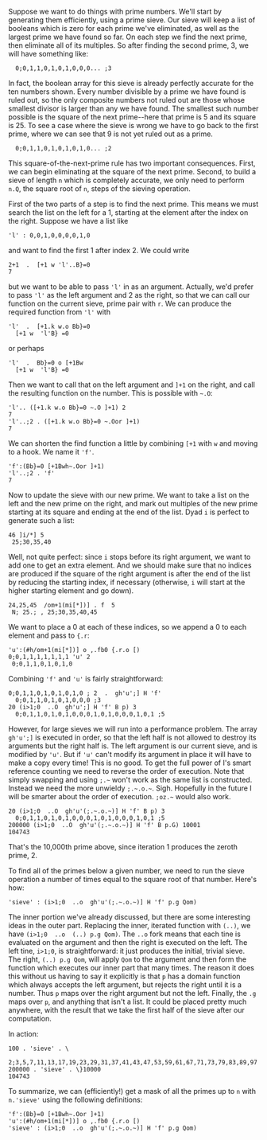 Suppose we want to do things with prime numbers. We'll start by
generating them efficiently, using a prime sieve. Our sieve will keep a
list of booleans which is zero for each prime we've eliminated, as well
as the largest prime we have found so far. On each step we find the next
prime, then eliminate all of its multiples. So after finding the second
prime, 3, we will have something like:
```
  0;0,1,1,0,1,0,1,0,0,0... ;3
```
In fact, the boolean array for this sieve is already perfectly accurate
for the ten numbers shown. Every number divisible by a prime we have found
is ruled out, so the only composite numbers not ruled out are those whose
smallest divisor is larger than any we have found. The smallest such
number possible is the square of the next prime--here that prime is 5 and
its square is 25. To see a case where the sieve is wrong we have to go
back to the first prime, where we can see that 9 is not yet ruled out as
a prime.
```
  0;0,1,1,0,1,0,1,0,1,0... ;2
```
This square-of-the-next-prime rule has two important consequences. First,
we can begin eliminating at the square of the next prime. Second, to build
a sieve of length `n` which is completely accurate, we only need to
perform `n.Q`, the square root of `n`, steps of the sieving operation.

First of the two parts of a step is to find the next prime. This means we
must search the list on the left for a 1, starting at the element after
the index on the right. Suppose we have a list like
```
'l' : 0,0,1,0,0,0,0,1,0
```
and want to find the first 1 after index 2. We could write
```
2+1  .  [+1 w 'l'..B}=0
7
```
but we want to be able to pass `'l'` in as an argument. Actually, we'd
prefer to pass `'l'` as the left argument and 2 as the right, so that we
can call our function on the current sieve, prime pair with `r`. We can
produce the required function from `'l'` with
```
'l'  .  [+1.k w.o Bb}=0
  [+1 w  'l'B} =0
```
or perhaps
```
'l'  .  Bb}=0 o [+1Bw
  [+1 w  'l'B} =0
```
Then we want to call that on the left argument and `]+1` on the right, and
call the resulting function on the number. This is possible with `~.O`:
```
'l'.. ([+1.k w.o Bb}=0 ~.O ]+1) 2
7
'l'..;2 . ([+1.k w.o Bb}=0 ~.Oor ]+1)
7
```
We can shorten the find function a little by combining `[+1` with `w` and
moving to a hook. We name it `'f'`.
```
'f':(Bb}=0 [+1Bwh~.Oor ]+1)
'l'..;2 . 'f'
7
```

Now to update the sieve with our new prime. We want to take a list on the
left and the new prime on the right, and mark out multiples of the new
prime starting at its square and ending at the end of the list. Dyad `i`
is perfect to generate such a list:
```
46 ]i/*] 5
 25;30,35,40 
```
Well, not quite perfect: since `i` stops before its right argument, we
want to add one to get an extra element. And we should make sure that
no indices are produced if the square of the right argument is after the
end of the list by reducing the starting index, if necessary (otherwise,
`i` will start at the higher starting element and go down).
```
24,25,45  /om+1(mi[*])] . f  5
 N; 25.; , 25;30,35,40,45
```
We want to place a 0 at each of these indices, so we append a 0 to each
element and pass to `{.r`:
```
'u':(#h/om+1(mi[*])] o ,.fb0 {.r.o [)
0;0,1,1,1,1,1,1,1 'u' 2
 0;0,1,1,0,1,0,1,0 
```

Combining `'f'` and `'u'` is fairly straightforward:
```
0;0,1,1,0,1,0,1,0,1,0 ; 2  .  gh'u';] H 'f'
  0;0,1,1,0,1,0,1,0,0,0 ;3 
20 (i>1;0  ..O  gh'u';] H 'f' B p) 3
  0;0,1,1,0,1,0,1,0,0,0,1,0,1,0,0,0,1,0,1 ;5 
```
However, for large sieves we will run into a performance problem. The
array `gh'u';]` is executed in order, so that the left half is not allowed
to destroy its arguments but the right half is. The left argument is our
current sieve, and is modified by `'u'`. But if `'u'` can't modify its
argument in place it will have to make a copy every time! This is no good.
To get the full power of I's smart reference counting we need to reverse
the order of execution. Note that simply swapping and using `;.~` won't
work as the same list is constructed. Instead we need the more unwieldy
`;.~.o.~`. Sigh. Hopefully in the future I will be smarter about the order
of execution. `;oz.~` would also work.
```
20 (i>1;0  ..O  gh'u'(;.~.o.~)] H 'f' B p) 3
  0;0,1,1,0,1,0,1,0,0,0,1,0,1,0,0,0,1,0,1 ;5 
200000 (i>1;0  ..O  gh'u'(;.~.o.~)] H 'f' B p.G) 10001
104743
```
That's the 10,000th prime above, since iteration 1 produces the zeroth
prime, 2.

To find all of the primes below a given number, we need to run the sieve
operation a number of times equal to the square root of that number.
Here's how:
```
'sieve' : (i>1;0  ..o  gh'u'(;.~.o.~)] H 'f' p.g Qom)
```
The inner portion we've already discussed, but there are some interesting
ideas in the outer part. Replacing the inner, iterated function with
`(..)`, we have `(i>1;0  ..o  (..) p.g Qom)`. The `..o` fork means that
each tine is evaluated on the argument and then the right is executed on
the left. The left tine, `i>1;0`, is straightforward: it just produces
the initial, trivial sieve. The right, `(..) p.g Qom`, will apply `Qom`
to the argument and then form the function which executes our inner part
that many times. The reason it does this without us having to say it
explicitly is that `p` has a domain function which always accepts the left
argument, but rejects the right until it is a number. Thus `p` maps over
the right argument but not the left. Finally, the `.g` maps over `p`,
and anything that isn't a list. It could be placed pretty much anywhere,
with the result that we take the first half of the sieve after our
computation.

In action:
```
100 . 'sieve' . \
 2;3,5,7,11,13,17,19,23,29,31,37,41,43,47,53,59,61,67,71,73,79,83,89,97
200000 . 'sieve' . \}10000
104743
```

To summarize, we can (efficiently!) get a mask of all the primes up to `n`
with `n.'sieve'` using the following definitions:
```
'f':(Bb}=0 [+1Bwh~.Oor ]+1)
'u':(#h/om+1(mi[*])] o ,.fb0 {.r.o [)
'sieve' : (i>1;0  ..o  gh'u'(;.~.o.~)] H 'f' p.g Qom)
```
